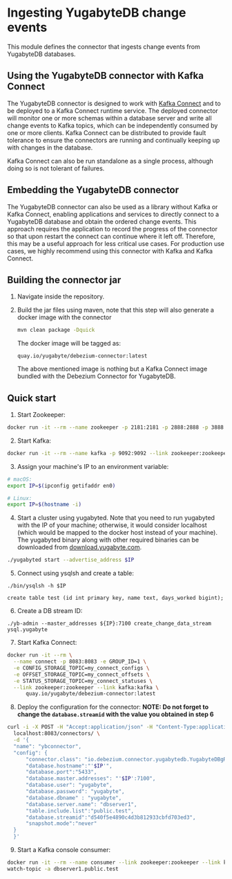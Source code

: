 # Ingesting YugabyteDB change events

This module defines the connector that ingests change events from YugabyteDB databases.

## Using the YugabyteDB connector with Kafka Connect

The YugabyteDB connector is designed to work with [Kafka Connect](http://kafka.apache.org/documentation.html#connect) and to be deployed to a Kafka Connect runtime service. The deployed connector will monitor one or more schemas within a database server and write all change events to Kafka topics, which can be independently consumed by one or more clients. Kafka Connect can be distributed to provide fault tolerance to ensure the connectors are running and continually keeping up with changes in the database.

Kafka Connect can also be run standalone as a single process, although doing so is not tolerant of failures.

## Embedding the YugabyteDB connector

The YugabyteDB connector can also be used as a library without Kafka or Kafka Connect, enabling applications and services to directly connect to a YugabyteDB database and obtain the ordered change events. This approach requires the application to record the progress of the connector so that upon restart the connect can continue where it left off. Therefore, this may be a useful approach for less critical use cases. For production use cases, we highly recommend using this connector with Kafka and Kafka Connect.

## Building the connector jar

1. Navigate inside the repository.
2. Build the jar files using maven, note that this step will also generate a docker image with the connector
      
    ```sh
    mvn clean package -Dquick
    ```

    The docker image will be tagged as:
    ```
    quay.io/yugabyte/debezium-connector:latest
    ```
    The above mentioned image is nothing but a Kafka Connect image bundled with the Debezium Connector for YugabyteDB.

## Quick start

1. Start Zookeeper:
  ```sh
  docker run -it --rm --name zookeeper -p 2181:2181 -p 2888:2888 -p 3888:3888 debezium/zookeeper:1.7
  ```
2. Start Kafka:
  ```sh
  docker run -it --rm --name kafka -p 9092:9092 --link zookeeper:zookeeper debezium/kafka:1.7
  ```
3. Assign your machine's IP to an environment variable:
  ```sh
  # macOS:
  export IP=$(ipconfig getifaddr en0)

  # Linux:
  export IP=$(hostname -i)
  ```
4. Start a cluster using yugabyted. Note that you need to run yugabyted with the IP of your machine; otherwise, it would consider localhost (which would be mapped to the docker host instead of your machine). The yugabyted binary along with other required binaries can be downloaded from [download.yugabyte.com](https://download.yugabyte.com/).
  ```sh
  ./yugabyted start --advertise_address $IP
  ```
5. Connect using ysqlsh and create a table:
  ```
  ./bin/ysqlsh -h $IP
  
  create table test (id int primary key, name text, days_worked bigint);
  ```
6. Create a DB stream ID:
  ```
  ./yb-admin --master_addresses ${IP}:7100 create_change_data_stream ysql.yugabyte
  ```
7. Start Kafka Connect:
  ```sh
  docker run -it --rm \
    --name connect -p 8083:8083 -e GROUP_ID=1 \
    -e CONFIG_STORAGE_TOPIC=my_connect_configs \
    -e OFFSET_STORAGE_TOPIC=my_connect_offsets \
    -e STATUS_STORAGE_TOPIC=my_connect_statuses \
    --link zookeeper:zookeeper --link kafka:kafka \
        quay.io/yugabyte/debezium-connector:latest
  ```
8. Deploy the configuration for the connector:
  **NOTE: Do not forget to change the `database.streamid` with the value you obtained in step 6**
  ```sh
  curl -i -X POST -H "Accept:application/json" -H "Content-Type:application/json" \
    localhost:8083/connectors/ \
    -d '{
    "name": "ybconnector",
    "config": {
        "connector.class": "io.debezium.connector.yugabytedb.YugabyteDBgRPCConnectorctor",
        "database.hostname":"'$IP'",
        "database.port":"5433",
        "database.master.addresses": "'$IP':7100",
        "database.user": "yugabyte",
        "database.password": "yugabyte",
        "database.dbname" : "yugabyte",
        "database.server.name": "dbserver1",
        "table.include.list":"public.test",
        "database.streamid":"d540f5e4890c4d3b812933cbfd703ed3",
        "snapshot.mode":"never"
    }
    }'
  ```
9. Start a Kafka console consumer:
  ```sh
  docker run -it --rm --name consumer --link zookeeper:zookeeper --link kafka:kafka debezium/kafka:1.7 \
  watch-topic -a dbserver1.public.test
  ```